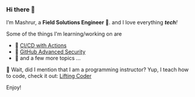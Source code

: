 ### Hi there 👋

I’m Mashrur, a **Field Solutions Engineer** 🔭. and I love everything _**tech**!_

Some of the things I'm learning/working on are
- 🌱 [CI/CD with Actions](https://docs.github.com/en/actions)
- 👯 [GitHub Advanced Security](https://docs.github.com/en/get-started/learning-about-github/about-github-advanced-security#about-github-advanced-security)
- 🤔 and a few more topics ...

💬 Wait, did I mention that I am a programming instructor? Yup, I teach how to code, check it out: [Lifting Coder](https://www.mashrurhossain.com/)

Enjoy!
